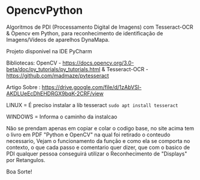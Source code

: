 # OpencvPython

Algoritmos de PDI (Processamento Digital de Imagens) com Tesseract-OCR & Opencv em Python, para reconhecimento de identificação de Imagens/Vídeos de aparelhos DynaMapa.

Projeto disponivel na IDE PyCharm

Bibliotecas: OpenCV - https://docs.opencv.org/3.0-beta/doc/py_tutorials/py_tutorials.html
& Tesseract-OCR - https://github.com/madmaze/pytesseract

Artigo Sobre : https://drive.google.com/file/d/1zAbVSl-AKDLUeEcDhEHDRGX9bqK-2CRF/view

LINUX = É preciso instalar a lib tesseract 
``sudo apt install tesseract ``

WINDOWS = Informa o caminho da instalcao 

Não se prendam apenas em copiar e colar o codigo base, no site acima tem o livro em PDF "Python e OpenCV" na qual foi retirado o conteudo necessario, Vejam o funcionamento da função e como ela se comporta no contexto, o que cada passo e comentario quer dizer, que com o basico de PDI qualquer pessoa conseguirá utilizar o Reconhecimento de "Displays" por Retangulos.

Boa Sorte!
